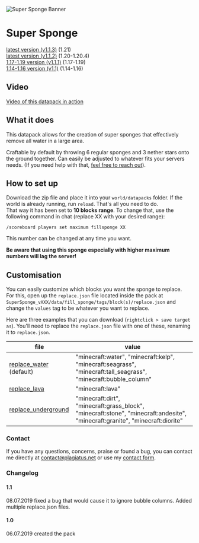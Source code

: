 ![Super Sponge Banner](https://raw.githubusercontent.com/Plagiatus/datapacks/master/super_sponge/banner.png "Super Sponge")

# Super Sponge

[latest version (v1.1.3)](https://github.com/Plagiatus/datapacks/raw/master/super_sponge/SuperSponge_v1.1.3.zip) (1.21)  
[latest version (v1.1.2)](https://github.com/Plagiatus/datapacks/raw/master/super_sponge/SuperSponge_v1.1.2.zip) (1.20-1.20.4)  
[1.17-1.19 version (v1.1.1)](https://github.com/Plagiatus/datapacks/raw/master/super_sponge/SuperSponge_v.1.1.1.zip) (1.17-1.19)   
[1.14-1.16 version (v1.1)](https://github.com/Plagiatus/datapacks/raw/master/super_sponge/SuperSponge_v.1.1.zip) (1.14-1.16)

## Video

[Video of this datapack in action](https://streamable.com/u9ux4)

## What it does

This datapack allows for the creation of super sponges that effectively remove all water in a large area.

Craftable by default by throwing 6 regular sponges and 3 nether stars onto the ground together. Can easily be adjusted to whatever fits your servers needs. (If you need help with that, [feel free to reach out](http://plagiatus.net/#contact)).

## How to set up

Download the zip file and place it into your `world/datapacks` folder. If the world is already running, run `reload`. That's all you need to do.  
That way it has been set to **10 blocks range**. To change that, use the following command in chat (replace XX with your desired range):

    /scoreboard players set maximum fillsponge XX

This number can be changed at any time you want.

**Be aware that using this sponge especially with higher maximum numbers will lag the server!**

## Customisation

You can easily customize which blocks you want the sponge to replace.  
For this, open up the `replace.json` file located inside the pack at `SuperSponge_vXXX/data/fill_sponge/tags/block(s)/replace.json` and change the `values` tag to be whatever you want to replace.

Here are three examples that you can download (`rightclick > save target as`). You'll need to replace the `replace.json` file with one of these, renaming it to `replace.json`.

| file                    | value                                                                                                                        |
|-------------------------|------------------------------------------------------------------------------------------------------------------------------|
| [replace_water](https://github.com/Plagiatus/datapacks/raw/master/super_sponge/replace_water.json) (default)  | "minecraft:water", "minecraft:kelp", "minecraft:seagrass", "minecraft:tall_seagrass", "minecraft:bubble_column"              |
| [replace_lava](https://github.com/Plagiatus/datapacks/raw/master/super_sponge/replace_lava.json)              | "minecraft:lava"                                                                                                             |
| [replace_underground](https://github.com/Plagiatus/datapacks/raw/master/super_sponge/replace_underground.json)| "minecraft:dirt", "minecraft:grass_block", "minecraft:stone", "minecraft:andesite", "minecraft:granite", "minecraft:diorite" |

### Contact

If you have any questions, concerns, praise or found a bug, you can contact me directly at [contact@plagiatus.net](mailto:contact@plagiatus.net) or use my [contact form](http://plagiatus.net/#contact).


### Changelog

#### 1.1
08.07.2019 fixed a bug that would cause it to ignore bubble columns. Added multiple replace.json files.

#### 1.0

06.07.2019 created the pack
 
